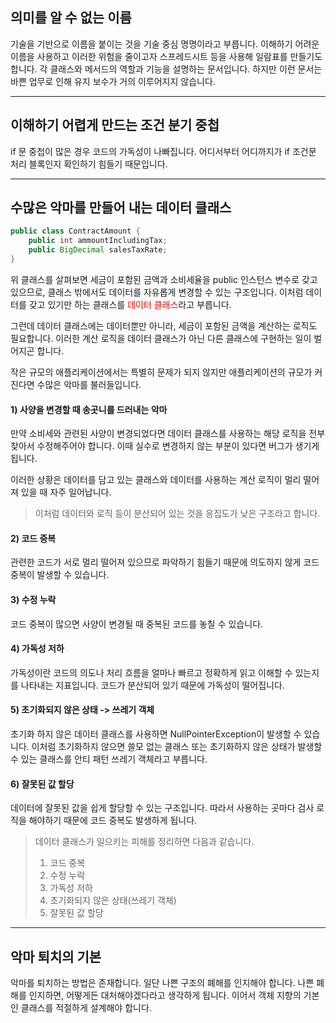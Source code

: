 
## 의미를 알 수 없는 이름

기술을 기반으로 이름을 붙이는 것을 기술 중심 명명이라고 부릅니다.
이해하기 어려운 이름을 사용하고 이러한 위험을 줄이고자 스프레드시트 등을 사용해 일람표를 만들기도 합니다. 각 클래스와 메서드의 역할과 기능을 설명하는 문서입니다. 하지만 이런 문서는 바쁜 업무로 인해 유지 보수가 거의 이루어지지 않습니다.


---

## 이해하기 어렵게 만드는 조건 분기 중첩

if 문 중첩이 많은 경우 코드의 가독성이 나빠집니다. 어디서부터 어디까지가 if 조건문 처리 블록인지 확인하기 힘들기 때문입니다.


---

## 수많은 악마를 만들어 내는 데이터 클래스

```java
public class ContractAmount {
	public int ammountIncludingTax;
	public BigDecimal salesTaxRate;
}
```

위 클래스를 살펴보면 세금이 포함된 금액과 소비세율을 public 인스턴스 변수로 갖고 있으므로, 클래스 밖에서도 데이터를 자유롭게 변경할 수 있는 구조입니다. 이처럼 데이터를 갖고 있기만 하는 클래스를 <span style="color:#ff0000">데이터 클래스</span>라고 부릅니다.

그런데 데이터 클래스에는 데이터뿐만 아니라, 세금이 포함된 금액을 계산하는 로직도 필요합니다. 이러한 계산 로직을 데이터 클래스가 아닌 다른 클래스에 구현하는 일이 벌어지곤 합니다.

작은 규모의 애플리케이션에서는 특별히 문제가 되지 않지만 애플리케이션의 규모가 커진다면 수많은 악마를 불러들입니다.

#### 1) 사양을 변경할 때 송곳니를 드러내는 악마

만약 소비세와 관련된 사양이 변경되었다면 데이터 클래스를 사용하는 해당 로직을 전부 찾아서 수정해주어야 합니다.
이때 실수로 변경하지 않는 부분이 있다면 버그가 생기게 됩니다.

이러한 상황은 데이터를 담고 있는 클래스와 데이터를 사용하는 계산 로직이 멀리 떨어져 있을 때 자주 일어납니다.

> 이처럼 데이터와 로직 등이 분산되어 있는 것을 응집도가 낮은 구조라고 합니다.

#### 2) 코드 중복

관련한 코드가 서로 멀리 떨어져 있으므로 파악하기 힘들기 때문에 의도하지 않게 코드 중복이 발생할 수 있습니다.

#### 3) 수정 누락

코드 중복이 많으면 사양이 변경될 때 중복된 코드를 놓칠 수 있습니다.

#### 4) 가독성 저하

가독성이란 코드의 의도나 처리 흐름을 얼마나 빠르고 정확하게 읽고 이해할 수 있는지를 나타내는 지표입니다. 코드가 분산되어 있기 때문에 가독성이 떨어집니다.

#### 5) 초기화되지 않은 상태 -> 쓰레기 객체

초기화 하지 않은 데이터 클래스를 사용하면 NullPointerException이 발생할 수 있습니다. 이처럼 초기화하지 않으면 쓸모 없는 클래스 또는 초기화하지 않은 상태가 발생할 수 있는 클래스를 안티 패턴 쓰레기 객체라고 부릅니다.

#### 6) 잘못된 값 할당

데이터에 잘못된 값을 쉽게 할당할 수 있는 구조입니다. 따라서 사용하는 곳마다 검사 로직을 해야하기 때문에 코드 중복도 발생하게 됩니다.

> 데이터 클래스가 일으키는 피해를 정리하면 다음과 같습니다.
> 1. 코드 중복
> 2. 수정 누락
> 3. 가독성 저하
> 4. 초기화되지 않은 상태(쓰레기 객체)
> 5. 잘못된 값 할당


---

## 악마 퇴치의 기본

악마를 퇴치하는 방법은 존재합니다.
일단 나쁜 구조의 폐해를 인지해야 합니다. 나쁜 폐해를 인지하면, 어떻게든 대처해야겠다라고 생각하게 됩니다.
이어서 객체 지향의 기본인 클래스를 적절하게 설계해야 합니다.